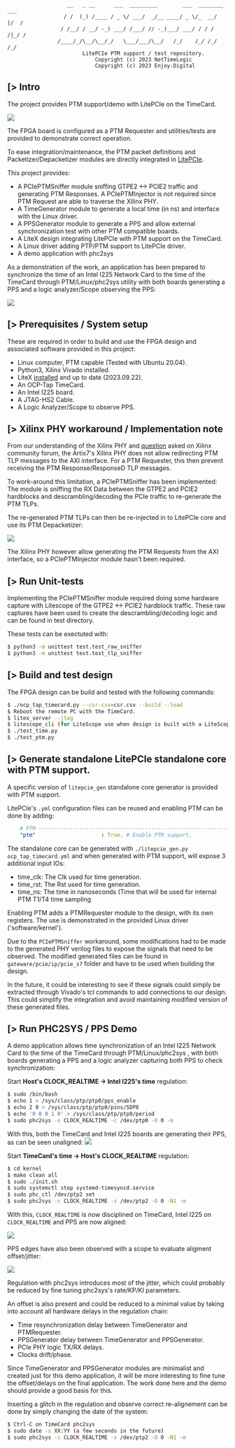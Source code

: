 ```
                   __   _ __      ___  _________        ___  ________  ___
                  / /  (_) /____ / _ \/ ___/  _/__ ____/ _ \/_  __/  |/  /
                 / /__/ / __/ -_) ___/ /___/ // -_)___/ ___/ / / / /|_/ /
                /____/_/\__/\__/_/   \___/___/\__/   /_/    /_/ /_/  /_/
                        LitePCIe PTM support / test repository.
                            Copyright (c) 2023 NetTimeLogic
                            Copyright (c) 2023 Enjoy-Digital
```

[> Intro
--------

The project provides PTM support/demo with LitePCIe on the TimeCard.

![](doc/timecard.png)

The FPGA board is configured as a PTM Requester and utilities/tests are provided to demonstrate correct operation.

To ease integration/maintenance, the PTM packet definitions and Packetizer/Depacketizer modules are directly integrated in [LitePCIe](https://github.com/enjoy-digital/litepcie).

This project provides:
- A PCIePTMSniffer module sniffing GTPE2 <-> PCIE2 traffic and generating PTM Responses. A PCIePTMInjector is not required since PTM Request are able to traverse the Xilinx PHY.
- A TimeGenerator module to generate a local time (in ns) and interface with the Linux driver.
- A PPSGenerator module to generate a PPS and allow external synchronization test with other PTM compatible boards.
- A LiteX design integrating LitePCIe with PTM support on the TimeCard.
- A Linux driver adding PTP/PTM support to LitePCIe driver.
- A demo application with phc2sys

As a demonstration of the work, an application has been prepared to synchronize the time of an Intel I225 Network Card to the time of the TimeCard through PTM/Linux/phc2sys utility with both boards generating a PPS and a logic analyzer/Scope observing the PPS:

![](doc/ptm_setup.png)

[> Prerequisites / System setup
-------------------------------

These are required in order to build and use the FPGA design and associated software provided in this project:
- Linux computer, PTM capable (Tested with Ubuntu 20.04).
- Python3, Xilinx Vivado installed.
- LiteX [installed](https://github.com/enjoy-digital/litex/wiki/Installation#litex-installation-guide) and up to date (2023.09.22).
- An OCP-Tap TimeCard.
- An Intel I225 board.
- A JTAG-HS2 Cable.
- A Logic Analyzer/Scope to observe PPS.

[> Xilinx PHY workaround / Implementation note
----------------------------------------------

From our understanding of the Xilinx PHY and [question](https://support.xilinx.com/s/question/0D54U00007HkzneSAB/receive-all-message-tlps-on-user-interface-7-series-fpga-integrated-block?language=en_US) asked on Xilinx community forum, the Artix7's Xilinx PHY does not allow redirecting PTM TLP messages to the AXI interface. For a PTM Requester, this then prevent receiving the PTM Response/ResponseD TLP messages.

To work-around this limitation, a PCIePTMSniffer has been implemented: The module is sniffing the RX Data between the GTPE2 and PCIE2 hardblocks and descrambling/decoding the PCIe traffic to re-generate the PTM TLPs.

The re-generated PTM TLPs can then be re-injected in to LitePCIe core and use its PTM Depacketizer:

![](doc/ptm_sniffer.png)

The Xilinx PHY however allow generating the PTM Requests from the AXI interface, so a PCIePTMInjector module hasn't been required.

[> Run Unit-tests
-----------------

Implementing the PCIePTMSniffer module required doing some hardware capture with Litescope of the GTPE2 <-> PCIE2 hardblock traffic. These raw captures have been used to create the descrambling/decoding logic and can be found in test directory.

These tests can be exectuted with:
```sh
$ python3 -m unittest test.test_raw_sniffer
$ python3 -m unittest test.test_tlp_sniffer
```

[> Build and test design
------------------------
The FPGA design can be build and tested with the following commands:

```sh
$ ./ocp_tap_timecard.py --csr-csv=csr.csv --build --load
$ Reboot the remote PC with the TimeCard.
$ litex_server --jtag
$ litescope_cli (for LiteScope use when design is built with a LiteScope analyzer probe)
$ ./test_time.py
$ ./test_ptm.py
```

[> Generate standalone LitePCIe standalone core with PTM support.
-----------------------------------------------------------------

A specific version of `litepcie_gen` standalone core generator is provided with PTM support.

LitePCIe's `.yml` configuration files can be reused and enabling PTM can be done by adding:
```yml
    # PTM ----------------------------------------------------------------------
    "ptm"                     : True, # Enable PTM support.
```

The standalone core can be generated with `./litepcie_gen.py ocp_tap_timecard.yml` and when generated with PTM support, will expose 3 additional input IOs:

- time_clk: The Clk used for time generation.
- time_rst: The Rst used for time generation.
- time_ns: The time in nanoseconds (Time that will be used for internal PTM T1/T4 time sampling

Enabling PTM adds a PTMRequester module to the design, with its own registers. The use is demonstrated
in the provided Linux driver ('software/kernel').

Due to the `PCIePTMSniffer` workaround, some modifications had to be made to the generated PHY verilog files to expose the signals that need to be observed.
The modified generated files can be found in `gateware/pcie/ip/pcie_s7` folder and have to be used when building the design.

In the future, it could be interesting to see if these signals could simply be extracted through Vivado's tcl commands to add connections to our design. This
could simplify the integration and avoid maintaining modified version of these generated files.

[> Run PHC2SYS / PPS Demo
-------------------------

A demo application allows time synchronization of an Intel I225 Network Card to the time of the TimeCard through PTM/Linux/phc2sys , with both boards generating a PPS and a logic analyzer capturing both PPS to check synchronization:

Start **Host's CLOCK_REALTIME -> Intel I225's time** regulation:
```sh
$ sudo /bin/bash
$ echo 1 > /sys/class/ptp/ptp0/pps_enable
$ echo 2 0 > /sys/class/ptp/ptp0/pins/SDP0
$ echo '0 0 0 1 0' > /sys/class/ptp/ptp0/period
$ sudo phc2sys -s CLOCK_REALTIME -c /dev/ptp0 -O 0 -m
```


With this, both the TimeCard and Intel I225 boards are generating their PPS, as can be seen unaligned:
![](doc/ptm_demo_pps_unaligned.png)


Start **TimeCard's time -> Host's CLOCK_REALTIME** regulation:
```sh
$ cd kernel
$ make clean all
$ sudo ./init.sh
$ sudo systemctl stop systemd-timesyncd.service
$ sudo phc_ctl /dev/ptp2 set
$ sudo phc2sys -c CLOCK_REALTIME -s /dev/ptp2 -O 0 -N1 -m
```

With this, `CLOCK_REALTIME` is now disciplined on TimeCard, Intel I225 on `CLOCK_REALTIME` and
PPS are now aligned:

![](doc/ptm_demo_pps_aligned.png)

PPS edges have also been observed with a scope to evaluate aligment offset/jitter:

![](doc/ptm_demo_pps_jitter.png)

Regulation with phc2sys introduces most of the jitter, which could probably be reduced by fine tuning
phc2sys's rate/KP/KI parameters.

An offset is also present and could be reduced to a minimal value by taking into account all hardware
delays in the regulation chain:
- Time resynchronization delay between TimeGenerator and PTMRequester.
- PPSGenerator delay between TimeGenerator and PPSGenerator.
- PCIe PHY logic TX/RX delays.
- Clocks drift/phase.

Since TimeGenerator and PPSGenerator modules are minimalist and created just for this demo application, it will
be more interesting to fine tune the offset/delays on the final application. The work done here and
the demo should provide a good basis for this.

Inserting a glitch in the regulation and observe correct re-alignement can be done by simply changing
the date of the system:

```sh
$ Ctrl-C on TimeCard phc2sys
$ sudo date -s XX:YY (a few seconds in the future)
$ sudo phc2sys -c CLOCK_REALTIME -s /dev/ptp2 -O 0 -N1 -m
```
